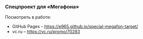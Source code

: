 ### Спецпроект для «Мегафона»

Посмотреть в работе:

-   GitHub Pages – https://e965.github.io/special-megafon-target/
-   vc.ru – https://vc.ru/promo/70283
